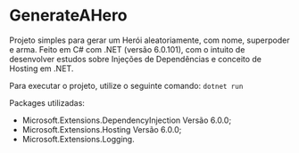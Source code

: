 # GenerateAHero

Projeto simples para gerar um Herói aleatoriamente, com nome, superpoder e arma.
Feito em C# com .NET (versão 6.0.101), com o intuito de desenvolver estudos sobre Injeções de Dependências e conceito de Hosting em .NET.

Para executar o projeto, utilize o seguinte comando:
```dotnet run```

Packages utilizadas:

- Microsoft.Extensions.DependencyInjection Versão 6.0.0;
- Microsoft.Extensions.Hosting Versão 6.0.0;
- Microsoft.Extensions.Logging.
